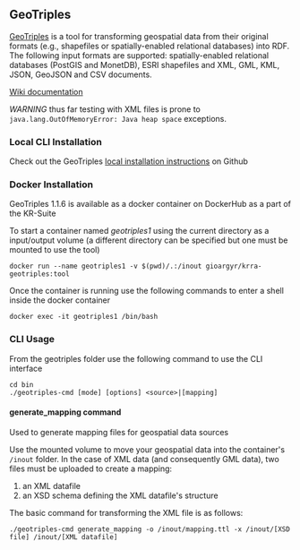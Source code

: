 ## GeoTriples

[GeoTriples](http://geotriples.di.uoa.gr/) is a tool for transforming geospatial data from their original formats (e.g., shapefiles or spatially-enabled relational databases) into RDF. The following input formats are supported: spatially-enabled relational databases (PostGIS and MonetDB), ESRI shapefiles and XML, GML, KML, JSON, GeoJSON and CSV documents. 

[Wiki documentation](https://github.com/LinkedEOData/GeoTriples/wiki)

*WARNING* thus far testing with XML files is prone to `java.lang.OutOfMemoryError: Java heap space` exceptions.

### Local CLI Installation
Check out the GeoTriples [local installation instructions](https://github.com/LinkedEOData/GeoTriples#quickstart) on Github

### Docker Installation
GeoTriples 1.1.6 is available as a docker container on DockerHub as a part of the KR-Suite

To start a container named _geotriples1_ using the current directory as a input/output volume (a different directory can be specified but one must be mounted to use the tool)
```
docker run --name geotriples1 -v $(pwd)/.:/inout gioargyr/krra-geotriples:tool
``` 
Once the container is running use the following commands to enter a shell inside the docker container
```
docker exec -it geotriples1 /bin/bash
```

### CLI Usage
From the geotriples folder use the following command to use the CLI interface 
```
cd bin
./geotriples-cmd [mode] [options] <source>|[mapping]
```
#### generate_mapping command
Used to generate mapping files for geospatial data sources

Use the mounted volume to move your geospatial data into the container's `/inout` folder. In the case of XML data (and consequently GML data), two files must be uploaded to create a mapping:
1. an XML datafile
2. an XSD schema defining the XML datafile's structure

The basic command for transforming the XML file is as follows:
```
./geotriples-cmd generate_mapping -o /inout/mapping.ttl -x /inout/[XSD file] /inout/[XML datafile]
```

